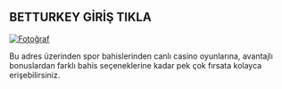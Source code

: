 <h2>BETTURKEY GİRİŞ TIKLA</h2>

<!-- Fotoğrafı tıklanabilir hale getirip başka bir siteye yönlendirme -->
<a href="https://superbetin2331.com" target="_blank">
    <img src="https://i.hizliresim.com/lf1nsx1.png" alt="Fotoğraf">
</a>

</body>
</html>


Bu adres üzerinden spor bahislerinden canlı casino oyunlarına, avantajlı bonuslardan farklı bahis seçeneklerine kadar pek çok fırsata kolayca erişebilirsiniz.
